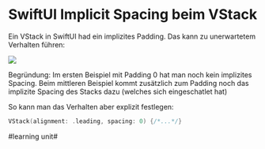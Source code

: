 # SwiftUI Implicit Spacing beim VStack

Ein VStack in SwiftUI had ein implizites Padding. Das kann zu unerwartetem Verhalten führen:

![][image-1]

Begründung: Im ersten Beispiel mit Padding 0 hat man noch kein implizites Spacing. Beim mittleren Beispiel kommt zusätzlich zum Padding noch das implizite Spacing des Stacks dazu (welches sich eingeschatlet hat)

So kann man das Verhalten aber explizit festlegen:

```swift
VStack(alignment: .leading, spacing: 0) {/*...*/}
```

[image-1]:	assets/Bildschirmfoto%202023-07-30%20um%2012.57.43.png

#learning unit#